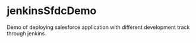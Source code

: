 jenkinsSfdcDemo
===============

Demo of deploying salesforce application with different development track through jenkins